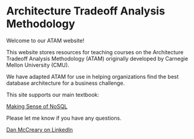 # Architecture Tradeoff Analysis Methodology

Welcome to our ATAM website!

This website stores resources for teaching courses
on the Architecture Tradeoff Analysis Methodology (ATAM)
originally developed by Carnegie Mellon University (CMU).

We have adapted ATAM for use in helping organizations find
the best database architecture for a business challenge.

This site supports our main textbook:

[Making Sense of NoSQL](https://www.manning.com/books/making-sense-of-nosql)

Please let me know if you have any questions.

[Dan McCreary on LinkedIn](https://www.linkedin.com/in/danmccreary/)


